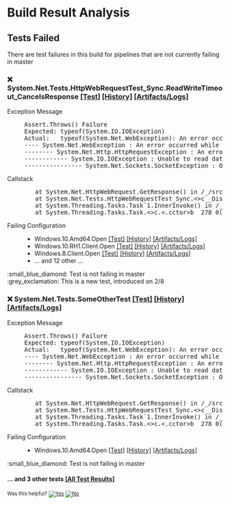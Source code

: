 # Build Result Analysis

## Tests Failed
There are test failures in this build for pipelines that are not currently failing in master

### ❌ System.Net.Tests.HttpWebRequestTest_Sync.ReadWriteTimeout_CancelsResponse [[Test]](https://dev.azure.com/dnceng/public/_build/results?buildId=975143&view=ms.vss-test-web.build-test-results-tab&runId=30605638&resultId=148065&paneView=debug) [[History]](https://dev.azure.com/dnceng/public/_build/results?buildId=975143&view=ms.vss-test-web.build-test-results-tab&runId=30605638&resultId=148065&paneView=history) [[Artifacts/Logs]](https://dev.azure.com/dnceng/public/_build/results?buildId=975143&view=ms.vss-test-web.build-test-results-tab&runId=30605638&resultId=148065&paneView=dotnet-dnceng.dnceng-build-release-tasks.helix-test-information-tab)
<dl>
<dt>Exception Message<dt>
<dd><pre>Assert.Throws() Failure
Expected: typeof(System.IO.IOException)
Actual:   typeof(System.Net.WebException): An error occurred while sending the request.
---- System.Net.WebException : An error occurred while sending the request.
-------- System.Net.Http.HttpRequestException : An error occurred while sending the request.
------------ System.IO.IOException : Unable to read data from the transport connection: Operation timed out.
---------------- System.Net.Sockets.SocketException : Operation timed out</pre></dd>

<dt>Callstack</dt>
<dd><pre>   at System.Net.HttpWebRequest.GetResponse() in /_/src/libraries/System.Net.Requests/src/System/Net/HttpWebRequest.cs:line 1032
   at System.Net.Tests.HttpWebRequestTest_Sync.<>c__DisplayClass1_0.<GetResponseAsync>b__0() in /_/src/libraries/System.Net.Requests/tests/HttpWebRequestTest.cs:line 36
   at System.Threading.Tasks.Task`1.InnerInvoke() in /_/src/libraries/System.Private.CoreLib/src/System/Threading/Tasks/Future.cs:line 503
   at System.Threading.Tasks.Task.<>c.<.cctor>b__278_0(Object obj) in /_/src/libraries/System.Private.CoreLib/src/System/Threading/Tasks/Task.cs:line 2367</pre></dd>

<dt>Failing Configuration</dt>
<dd><ul>
<li>Windows.10.Amd64.Open
<a href="https://dev.azure.com/dnceng/public/_build/results?buildId=975143&view=ms.vss-test-web.build-test-results-tab&runId=30605638&resultId=148065&paneView=debug">[Test]</a>
<a href="https://dev.azure.com/dnceng/public/_build/results?buildId=975143&view=ms.vss-test-web.build-test-results-tab&runId=30605638&resultId=148065&paneView=history">[History]</a>
<a href="https://dev.azure.com/dnceng/public/_build/results?buildId=975143&view=ms.vss-test-web.build-test-results-tab&runId=30605638&resultId=148065&paneView=dotnet-dnceng.dnceng-build-release-tasks.helix-test-information-tab">[Artifacts/Logs]</a>
</li>
<li>Windows.10.RH1.Client.Open
<a href="https://dev.azure.com/dnceng/public/_build/results?buildId=975143&view=ms.vss-test-web.build-test-results-tab&runId=30605638&resultId=148065&paneView=debug">[Test]</a>
<a href="https://dev.azure.com/dnceng/public/_build/results?buildId=975143&view=ms.vss-test-web.build-test-results-tab&runId=30605638&resultId=148065&paneView=history">[History]</a>
<a href="https://dev.azure.com/dnceng/public/_build/results?buildId=975143&view=ms.vss-test-web.build-test-results-tab&runId=30605638&resultId=148065&paneView=dotnet-dnceng.dnceng-build-release-tasks.helix-test-information-tab">[Artifacts/Logs]</a>
</li>
<li>Windows.8.Client.Open
<a href="https://dev.azure.com/dnceng/public/_build/results?buildId=975143&view=ms.vss-test-web.build-test-results-tab&runId=30605638&resultId=148065&paneView=debug">[Test]</a>
<a href="https://dev.azure.com/dnceng/public/_build/results?buildId=975143&view=ms.vss-test-web.build-test-results-tab&runId=30605638&resultId=148065&paneView=history">[History]</a>
<a href="https://dev.azure.com/dnceng/public/_build/results?buildId=975143&view=ms.vss-test-web.build-test-results-tab&runId=30605638&resultId=148065&paneView=dotnet-dnceng.dnceng-build-release-tasks.helix-test-information-tab">[Artifacts/Logs]</a>
</li>
<li>... and 12 other ... </li>
</ul></dd>
<dt>:small_blue_diamond: Test is not failing in master<dt>
<dt>:grey_exclamation: This is a new test, introduced on 2/8<dt>
</dl>


### ❌ System.Net.Tests.SomeOtherTest [[Test]](https://dev.azure.com/dnceng/public/_build/results?buildId=975143&view=ms.vss-test-web.build-test-results-tab&runId=30605638&resultId=148065&paneView=debug) [[History]](https://dev.azure.com/dnceng/public/_build/results?buildId=975143&view=ms.vss-test-web.build-test-results-tab&runId=30605638&resultId=148065&paneView=history) [[Artifacts/Logs]](https://dev.azure.com/dnceng/public/_build/results?buildId=975143&view=ms.vss-test-web.build-test-results-tab&runId=30605638&resultId=148065&paneView=dotnet-dnceng.dnceng-build-release-tasks.helix-test-information-tab)
<dl>
<dt>Exception Message<dt>
<dd><pre>Assert.Throws() Failure
Expected: typeof(System.IO.IOException)
Actual:   typeof(System.Net.WebException): An error occurred while sending the request.
---- System.Net.WebException : An error occurred while sending the request.
-------- System.Net.Http.HttpRequestException : An error occurred while sending the request.
------------ System.IO.IOException : Unable to read data from the transport connection: Operation timed out.
---------------- System.Net.Sockets.SocketException : Operation timed out</pre></dd>

<dt>Callstack</dt>
<dd><pre>   at System.Net.HttpWebRequest.GetResponse() in /_/src/libraries/System.Net.Requests/src/System/Net/HttpWebRequest.cs:line 1032
   at System.Net.Tests.HttpWebRequestTest_Sync.<>c__DisplayClass1_0.<GetResponseAsync>b__0() in /_/src/libraries/System.Net.Requests/tests/HttpWebRequestTest.cs:line 36
   at System.Threading.Tasks.Task`1.InnerInvoke() in /_/src/libraries/System.Private.CoreLib/src/System/Threading/Tasks/Future.cs:line 503
   at System.Threading.Tasks.Task.<>c.<.cctor>b__278_0(Object obj) in /_/src/libraries/System.Private.CoreLib/src/System/Threading/Tasks/Task.cs:line 2367</pre></dd>

<dt>Failing Configuration</dt>
<dd><ul>
<li>Windows.10.Amd64.Open
<a href="https://dev.azure.com/dnceng/public/_build/results?buildId=975143&view=ms.vss-test-web.build-test-results-tab&runId=30605638&resultId=148065&paneView=debug">[Test]</a>
<a href="https://dev.azure.com/dnceng/public/_build/results?buildId=975143&view=ms.vss-test-web.build-test-results-tab&runId=30605638&resultId=148065&paneView=history">[History]</a>
<a href="https://dev.azure.com/dnceng/public/_build/results?buildId=975143&view=ms.vss-test-web.build-test-results-tab&runId=30605638&resultId=148065&paneView=dotnet-dnceng.dnceng-build-release-tasks.helix-test-information-tab">[Artifacts/Logs]</a>
</li>
</ul></dd>
<dt>:small_blue_diamond: Test is not failing in master<dt>
</dl>

#### ... and 3 other tests [[All Test Results]](https://dev.azure.com/dnceng/public/_build/results?buildId=975143&view=ms.vss-test-web.build-test-results-tab)


<!-- Begin Generated Content: Doc Feedback -->
<sub>Was this helpful? [![Yes](https://helix.dot.net/f/ip/5?p=Documentation%5CDevWorkflow%5CDesign%5CGitHub-Check-Mockup%5CUnique-Test-Failure.md)](https://helix.dot.net/f/p/5?p=Documentation%5CDevWorkflow%5CDesign%5CGitHub-Check-Mockup%5CUnique-Test-Failure.md) [![No](https://helix.dot.net/f/in)](https://helix.dot.net/f/n/5?p=Documentation%5CDevWorkflow%5CDesign%5CGitHub-Check-Mockup%5CUnique-Test-Failure.md)</sub>
<!-- End Generated Content-->
